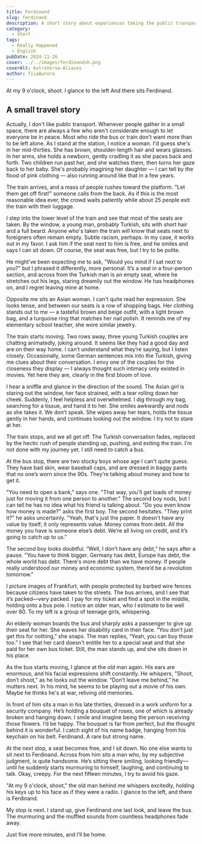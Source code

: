 ```yaml
---
title: Ferdinand
slug: ferdinand
description: A short story about experiences taking the public transport.
category:
  - Short
tags:
  - Really Happened
  - English
pubDate: 2024-11-26
cover: ../../images/ferdinandsh.png
coverAlt: AstroVerse-Aliases
author: TiiaAurora
---
```


At my 9 o'clock, shoot. I glance to the left
And there sits Ferdinand.

## A small travel story

Actually, I don't like public transport. Whenever people gather in a small space, there are always a few who aren't considerate enough to let everyone be in peace. Most who ride the bus or train don't want more than to be left alone. As I stand at the station, I notice a woman. I'd guess she's in her mid-thirties. She has brown, shoulder-length hair and wears glasses. In her arms, she holds a newborn, gently cradling it as she paces back and forth. Two children run past her, and she watches them, then turns her gaze back to her baby. She's probably imagining her daughter — I can tell by the flood of pink clothing — also running around like that in a few years.

The train arrives, and a mass of people rushes toward the platform.
"Let them get off first!" someone calls from the back. As if this is the most reasonable idea ever, the crowd waits patiently while about 25 people exit the train with their luggage.

I step into the lower level of the train and see that most of the seats are taken.
By the window, a young man, probably Turkish, sits with short hair and a full beard. Anyone who's taken the train will know that seats next to foreigners often remain empty. Subtle racism, perhaps. In my case, it works out in my favor. I ask him if the seat next to him is free, and he smiles and says I can sit down.
Of course, the seat was free, but I try to be polite.

He might’ve been expecting me to ask, "Would you mind if I sat next to you?" but I phrased it differently, more personal. It’s a seat in a four-person section, and across from the Turkish man is an empty seat, where he stretches out his legs, staring dreamily out the window. He has headphones on, and I regret leaving mine at home.

Opposite me sits an Asian woman. I can't quite read her expression. She looks tense, and between our seats is a row of shopping bags. Her clothing stands out to me — a tasteful brown and beige outfit, with a light brown bag, and a turquoise ring that matches her nail polish. It reminds me of my elementary school teacher, she wore similar jewelry.

The train starts moving.
Two rows away, three young Turkish couples are chatting animatedly, joking around. It seems like they had a good day and are on their way home. I can’t understand what they’re saying, but I listen closely. Occasionally, some German sentences mix into the Turkish, giving me clues about their conversation. I envy one of the couples for the closeness they display — I always thought such intimacy only existed in movies. Yet here they are, clearly in the first bloom of love.

I hear a sniffle and glance in the direction of the sound.
The Asian girl is staring out the window, her face strained, with a tear rolling down her cheek. Suddenly, I feel helpless and overwhelmed. I dig through my bag, searching for a tissue, and hand it to her. She smiles awkwardly and nods as she takes it. We don’t speak. She wipes away her tears, holds the tissue gently in her hands, and continues looking out the window. I try not to stare at her.

The train stops, and we all get off. The Turkish conversation fades, replaced by the hectic rush of people standing up, pushing, and exiting the train. I’m not done with my journey yet. I still need to catch a bus.

At the bus stop, there are two stocky boys whose age I can't quite guess. They have bad skin, wear baseball caps, and are dressed in baggy pants that no one’s worn since the 90s. They’re talking about money and how to get it.

"You need to open a bank," says one. "That way, you'll get loads of money just for moving it from one person to another." The second boy nods, but I can tell he has no idea what his friend is talking about.
"Do you even know how money is made?" asks the first boy.
The second hesitates. "They print it?" he asks uncertainly.
"Yeah, that's just the paper. It doesn't have any value by itself; it only represents value. Money comes from debt. All the money you have is someone else’s debt. We’re all living on credit, and it’s going to catch up to us."

The second boy looks doubtful.
“Well, I don’t have any debt,” he says after a pause.
"You have to think bigger. Germany has debt, Europe has debt, the whole world has debt. There's more debt than we have money. If people really understood our money and economic system, there’d be a revolution tomorrow."

I picture images of Frankfurt, with people protected by barbed wire fences because citizens have taken to the streets. The bus arrives, and I see that it’s packed—very packed. I pay for my ticket and find a spot in the middle, holding onto a bus pole. I notice an older man, who I estimate to be well over 80. To my left is a group of teenage girls, whispering.

An elderly woman boards the bus and sharply asks a passenger to give up their seat for her. She waves her disability card in their face. “You don’t just get this for nothing,” she snaps.
The man replies, “Yeah, you can buy those too.”
I see that her card doesn't entitle her to a special seat and that she paid for her own bus ticket. Still, the man stands up, and she sits down in his place.

As the bus starts moving, I glance at the old man again. His ears are enormous, and his facial expressions shift constantly. He whispers, "Shoot, don’t shoot," as he looks out the window.
“Don’t leave me behind,” he mutters next.
In his mind, he seems to be playing out a movie of his own. Maybe he thinks he's at war, reliving old memories.

In front of him sits a man in his late thirties, dressed in a work uniform for a security company. He’s holding a bouquet of roses, one of which is already broken and hanging down. I smile and imagine being the person receiving those flowers. I’d be happy. The bouquet is far from perfect, but the thought behind it is wonderful. I catch sight of his name badge, hanging from his keychain on his belt.
Ferdinand. A rare but strong name.

At the next stop, a seat becomes free, and I sit down. No one else wants to sit next to Ferdinand.
Across from him sits a man who, by my subjective judgment, is quite handsome. He’s sitting there smiling, looking friendly—until he suddenly starts murmuring to himself, laughing, and continuing to talk. Okay, creepy.
For the next fifteen minutes, I try to avoid his gaze.

"At my 9 o'clock, shoot," the old man behind me whispers excitedly, holding his keys up to his face as if they were a radio. I glance to the left, and there is Ferdinand.

My stop is next. I stand up, give Ferdinand one last look, and leave the bus.
The murmuring and the muffled sounds from countless headphones fade away.

Just five more minutes, and I’ll be home.

